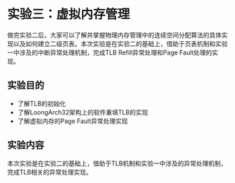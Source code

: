 # 实验三：虚拟内存管理

做完实验二后，大家可以了解并掌握物理内存管理中的连续空间分配算法的具体实现以及如何建立二级页表。本次实验是在实验二的基础上，借助于页表机制和实验一中涉及的中断异常处理机制，完成TLB Refill异常处理和Page Fault处理的实现。

## 实验目的

* 了解TLB的初始化
* 了解LoongArch32架构上的软件重填TLB的实现
* 了解虚拟内存的Page Fault异常处理实现

## 实验内容

本次实验是在实验二的基础上，借助于TLB机制和实验一中涉及的异常处理机制，完成TLB相关的异常处理实现。

